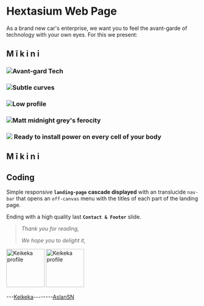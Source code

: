 # Hextasium Web Page

As a brand new car's enterprise, we want you to feel the avant-garde of technology with your own eyes. 
For this we present:

## M ī k i n i



### <img src="https://img.icons8.com/glyph-neue/50/000000/robot.png"/>Avant-gard Tech
### <img src="https://img.icons8.com/ios/50/000000/wave-lines.png"/>Subtle curves
### <img src="https://img.icons8.com/ios-filled/50/000000/anonymous-mask.png"/>Low profile 
### <img src="https://img.icons8.com/glyph-neue/50/000000/flex-biceps.png"/>Matt midnight grey's ferocity
### <img src="https://img.icons8.com/glyph-neue/50/000000/cloud-lighting.png"/> Ready to install power on every cell of your body

## M ī k i n i

## Coding

Simple responsive **`landing-page`** **cascade displayed** with an translucide `nav-bar` that opens an `off-canvas` menu with the titles of each part of the landing page.

Ending with a high quality last **`Contact & Footer`** slide.

> _Thank you for reading,_
> 
> _We hope you to delight it,_

<img src="https://avatars.githubusercontent.com/u/90447329?v=4" alt="Keikeka profile" width="100px"> <img src="https://avatars.githubusercontent.com/u/90191991?v=4" alt="Keikeka profile" width="100px">

---[Keikeka](http://https://github.com/keikeka "Keikeka")--------[AslanSN](http://https://github.com/AslanSN "AslanSN")

